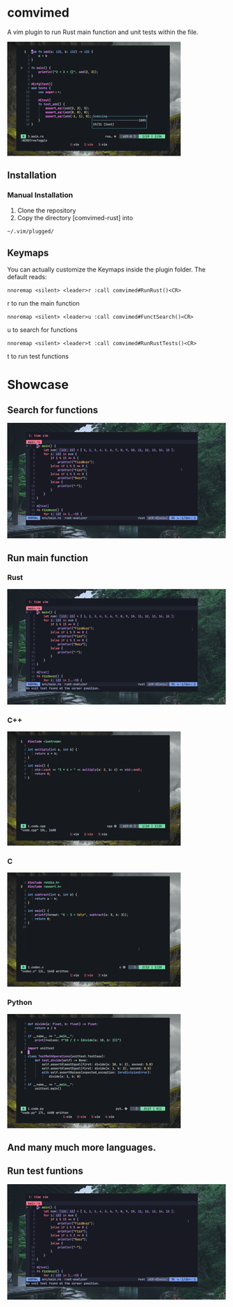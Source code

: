 # comvimed
A vim plugin to run Rust main function and unit tests within the file.

![Alt text](./images/rust.gif)

## Installation

### Manual Installation

1.  Clone the repository
2.  Copy the directory [comvimed-rust] into 
```bash
~/.vim/plugged/
```

## Keymaps

You can actually customize the Keymaps inside the plugin folder. The default reads: 

```vim
nnoremap <silent> <leader>r :call comvimed#RunRust()<CR>

```
<leader>r to run the main function

```
nnoremap <silent> <leader>u :call comvimed#FunctSearch()<CR>
```
<leader>u to search for functions

```
nnoremap <silent> <leader>t :call comvimed#RunRustTests()<CR>
```
<leader>t to run test functions

# Showcase

## Search for functions

![Alt text](./images/search_function.gif)

## Run main function

### Rust
![Alt text](./images/main_function.gif)

### C++
![Alt text](./images/cpp.gif)

### C
![Alt text](./images/c.gif)

### Python
![Alt text](./images/py.gif)

## And many much more languages.

## Run test funtions

![Alt text](./images/unit_tests.gif)


